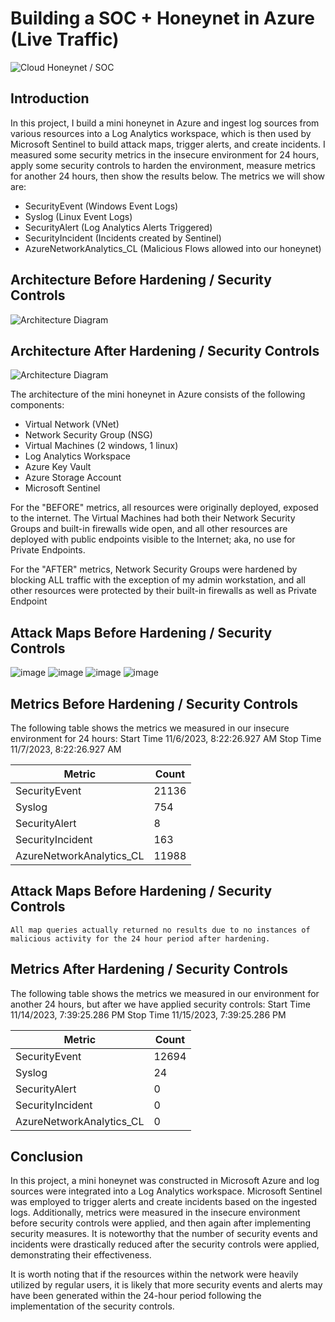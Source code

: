 # Building a SOC + Honeynet in Azure (Live Traffic)
![Cloud Honeynet / SOC](https://i.imgur.com/ZWxe03e.jpg)

## Introduction

In this project, I build a mini honeynet in Azure and ingest log sources from various resources into a Log Analytics workspace, which is then used by Microsoft Sentinel to build attack maps, trigger alerts, and create incidents. I measured some security metrics in the insecure environment for 24 hours, apply some security controls to harden the environment, measure metrics for another 24 hours, then show the results below. The metrics we will show are:

- SecurityEvent (Windows Event Logs)
- Syslog (Linux Event Logs)
- SecurityAlert (Log Analytics Alerts Triggered)
- SecurityIncident (Incidents created by Sentinel)
- AzureNetworkAnalytics_CL (Malicious Flows allowed into our honeynet)

## Architecture Before Hardening / Security Controls
![Architecture Diagram](https://i.imgur.com/aBDwnKb.jpg)

## Architecture After Hardening / Security Controls
![Architecture Diagram](https://i.imgur.com/YQNa9Pp.jpg)

The architecture of the mini honeynet in Azure consists of the following components:

- Virtual Network (VNet)
- Network Security Group (NSG)
- Virtual Machines (2 windows, 1 linux)
- Log Analytics Workspace
- Azure Key Vault
- Azure Storage Account
- Microsoft Sentinel

For the "BEFORE" metrics, all resources were originally deployed, exposed to the internet. The Virtual Machines had both their Network Security Groups and built-in firewalls wide open, and all other resources are deployed with public endpoints visible to the Internet; aka, no use for Private Endpoints.

For the "AFTER" metrics, Network Security Groups were hardened by blocking ALL traffic with the exception of my admin workstation, and all other resources were protected by their built-in firewalls as well as Private Endpoint

## Attack Maps Before Hardening / Security Controls
![image](https://github.com/Adderly-Acevedo/Cloud-SOC/assets/152786448/fed6dc2d-658a-4e3b-9f36-abca1a212bc1)
![image](https://github.com/Adderly-Acevedo/Cloud-SOC/assets/152786448/216fc3f3-fcf8-44f7-b274-8a15f523e2ee)
![image](https://github.com/Adderly-Acevedo/Cloud-SOC/assets/152786448/b1669e5b-a753-41f0-8bf3-c35fee766786)
![image](https://github.com/Adderly-Acevedo/Cloud-SOC/assets/152786448/9eda2017-10d4-4fe6-9704-85c9197c9f5c)








## Metrics Before Hardening / Security Controls

The following table shows the metrics we measured in our insecure environment for 24 hours:
Start Time 11/6/2023, 8:22:26.927 AM
Stop Time 11/7/2023, 8:22:26.927 AM

| Metric                   | Count
| ------------------------ | -----
| SecurityEvent            | 21136
| Syslog                   | 754
| SecurityAlert            | 8
| SecurityIncident         | 163
| AzureNetworkAnalytics_CL | 11988

## Attack Maps Before Hardening / Security Controls

```All map queries actually returned no results due to no instances of malicious activity for the 24 hour period after hardening.```

## Metrics After Hardening / Security Controls

The following table shows the metrics we measured in our environment for another 24 hours, but after we have applied security controls:
Start Time 11/14/2023, 7:39:25.286 PM
Stop Time	11/15/2023, 7:39:25.286 PM

| Metric                   | Count
| ------------------------ | -----
| SecurityEvent            | 12694
| Syslog                   | 24
| SecurityAlert            | 0
| SecurityIncident         | 0
| AzureNetworkAnalytics_CL | 0

## Conclusion

In this project, a mini honeynet was constructed in Microsoft Azure and log sources were integrated into a Log Analytics workspace. Microsoft Sentinel was employed to trigger alerts and create incidents based on the ingested logs. Additionally, metrics were measured in the insecure environment before security controls were applied, and then again after implementing security measures. It is noteworthy that the number of security events and incidents were drastically reduced after the security controls were applied, demonstrating their effectiveness.

It is worth noting that if the resources within the network were heavily utilized by regular users, it is likely that more security events and alerts may have been generated within the 24-hour period following the implementation of the security controls.
